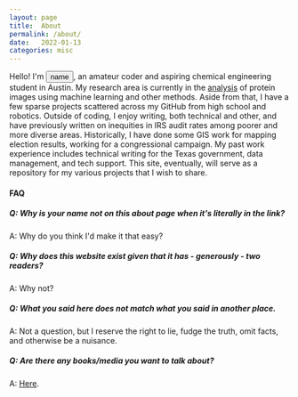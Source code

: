 ```yaml
---
layout: page
title:  About
permalink: /about/
date:   2022-01-13
categories: misc
---
```


Hello! I'm <button id="name" onclick="change()">name</button>, an amateur coder and aspiring chemical engineering student in Austin. My research area is currently in the [analysis](https://www.biorxiv.org/content/10.1101/2021.10.14.464427v1) of protein images using machine learning and other methods. Aside from that, I have a few sparse projects scattered across my GitHub from high school and robotics. Outside of coding, I enjoy writing, both technical and other, and have previously written on inequities in IRS audit rates among poorer and more diverse areas. Historically, I have done some GIS work for mapping election results, working for a congressional campaign. My past work experience includes technical writing for the Texas government, data management, and tech support. This site, eventually, will serve as a repository for my various projects that I wish to share.

#### FAQ

##### Q: Why is your name not on this about page when it's literally in the link?
A: Why do you think I'd make it that easy?

##### Q: Why does this website exist given that it has - generously - two readers?
A: Why not?

##### Q: What you said here does not match what you said in another place.
A: Not a question, but I reserve the right to lie, fudge the truth, omit facts, and otherwise be a nuisance. 

##### Q: Are there any books/media you want to talk about?
A: [Here](https://hjelfman.com/media/).

<script>
  function change() {
    var b = document.getElementById("name");
    var names = ["hazel", "hazelwood", "hjelfman", "wouldn't you like to know?"];
    const newname = names[Math.floor(Math.random() * names.length)];
    b.innerHTML = newname;
  }
</script>
